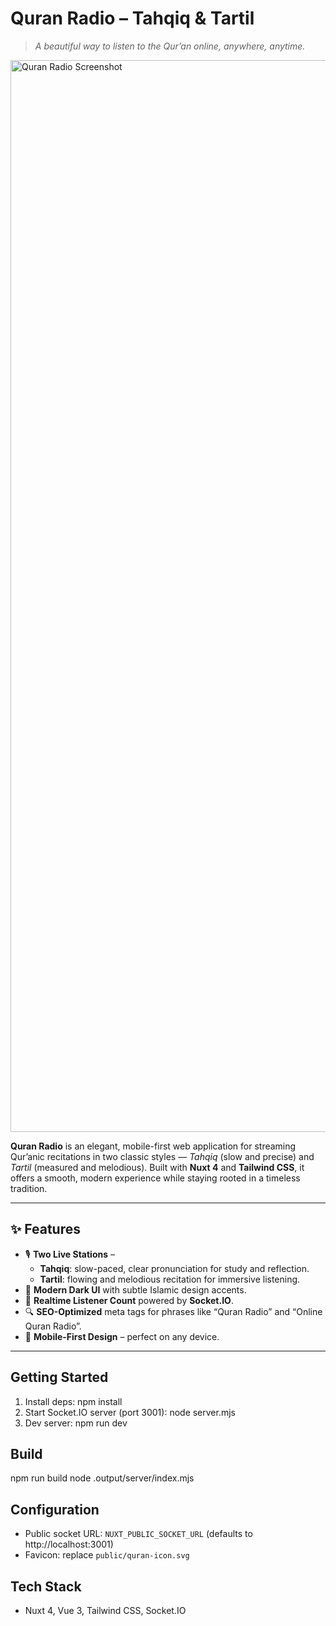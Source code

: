 # Quran Radio – Tahqiq & Tartil  
> *A beautiful way to listen to the Qur’an online, anywhere, anytime.*

<img width="3004" height="1715" alt="Quran Radio Screenshot" src="https://github.com/user-attachments/assets/8156a479-ef47-45d7-9d73-858818711714" />

**Quran Radio** is an elegant, mobile-first web application for streaming Qur’anic recitations in two classic styles — *Tahqiq* (slow and precise) and *Tartil* (measured and melodious). Built with **Nuxt 4** and **Tailwind CSS**, it offers a smooth, modern experience while staying rooted in a timeless tradition.

---

## ✨ Features
- 🎙 **Two Live Stations** –  
  - **Tahqiq**: slow-paced, clear pronunciation for study and reflection.  
  - **Tartil**: flowing and melodious recitation for immersive listening.  
- 🌙 **Modern Dark UI** with subtle Islamic design accents.  
- 📡 **Realtime Listener Count** powered by **Socket.IO**.  
- 🔍 **SEO-Optimized** meta tags for phrases like “Quran Radio” and “Online Quran Radio”.  
- 📱 **Mobile-First Design** – perfect on any device.  

---

Getting Started
---------------
1. Install deps:
   npm install
2. Start Socket.IO server (port 3001):
   node server.mjs
3. Dev server:
   npm run dev

Build
-----
npm run build
node .output/server/index.mjs

Configuration
-------------
- Public socket URL: `NUXT_PUBLIC_SOCKET_URL` (defaults to http://localhost:3001)
- Favicon: replace `public/quran-icon.svg`

Tech Stack
----------
- Nuxt 4, Vue 3, Tailwind CSS, Socket.IO



